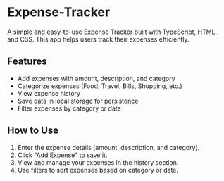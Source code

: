 # Expense-Tracker



A simple and easy-to-use Expense Tracker built with TypeScript, HTML, and CSS. This app helps users track their expenses efficiently.  

## Features  
- Add expenses with amount, description, and category  
- Categorize expenses (Food, Travel, Bills, Shopping, etc.)  
- View expense history  
- Save data in local storage for persistence  
- Filter expenses by category or date  

## How to Use  
1. Enter the expense details (amount, description, and category).  
2. Click "Add Expense" to save it.  
3. View and manage your expenses in the history section.  
4. Use filters to sort expenses based on category or date.  
